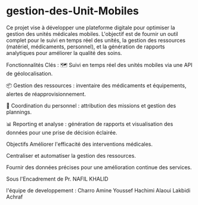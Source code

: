 # gestion-des-Unit-Mobiles

Ce projet vise à développer une plateforme digitale pour optimiser la gestion des unités médicales mobiles. L'objectif est de fournir un outil complet pour le suivi en temps réel des unités, la gestion des ressources (matériel, médicaments, personnel), et la génération de rapports analytiques pour améliorer la qualité des soins.

Fonctionnalités Clés : 
🗺️ Suivi en temps réel des unités mobiles via une API de géolocalisation.

📦 Gestion des ressources : inventaire des médicaments et équipements, alertes de réapprovisionnement.

👥 Coordination du personnel : attribution des missions et gestion des plannings.

📊 Reporting et analyse : génération de rapports et visualisation des données pour une prise de décision éclairée.

Objectifs
Améliorer l'efficacité des interventions médicales.

Centraliser et automatiser la gestion des ressources.

Fournir des données précises pour une amélioration continue des services.


Sous l'Encadrement de Pr. NAFIL KHALID

l'équipe de developpement : 
    Charro Amine
    Youssef Hachimi Alaoui
    Lakbidi Achraf 